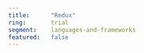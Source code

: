 ```yaml
---
title:      "Redux"
ring:       trial
segment:    languages-and-frameworks
featured:   false
---
```

